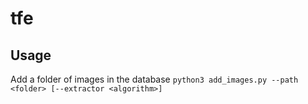 # tfe

## Usage
Add a folder of images in the database
`python3 add_images.py --path <folder> [--extractor <algorithm>]`
